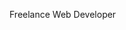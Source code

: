 Freelance Web Developer

<!---
AAlderman/AAlderman is a ✨ special ✨ repository because its `README.md` (this file) appears on your GitHub profile.
You can click the Preview link to take a look at your changes.
--->
